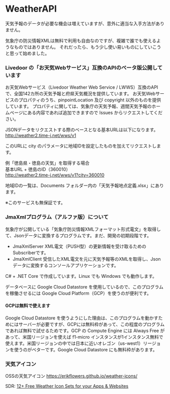 # WeatherAPI
天気予報のデータが必要な機会は増えていますが、意外に適当な入手方法がありません。

気象庁の防災情報XMLは無料で利用も自由なのですが、複雑で誰でも使えるようなものではありません。
それだったら、もう少し使い易いものにしていこうと思って始めました。

### Livedoor の「お天気Webサービス」互換のAPIのベータ版公開しています
お天気Webサービス（Livedoor Weather Web Service / LWWS）互換のAPIで、全国142カ所の天気予報と府県天気概況を提供しています。
お天気Webサービスのプロパティのうち、pinpointLocation 及び copyright 以外のものを提供しています。
プロパティに関しては、気象庁の天気予報、週間天気予報のホームページにある内容であれば追加できますので Issues からリクエストしてください。

JSONデータをリクエストする際のベースとなる基本URLは以下になります。  
http://weather2.time-j.net/wws/v1

このURLに city のパラメータに地域IDを設定したものを加えてリクエストします。 

例「徳島県・徳島の天気」を取得する場合  
基本URL + 徳島のID（360010）  
http://weather2.time-j.net/wws/v1?city=360010 

地域IDの一覧は、Documents フォルダー内の「天気予報地点定義.xlsx」にあります。

※このサービスも無保証です。

### JmaXmlプログラム（アルファ版）について
気象庁が公開している「気象庁防災情報XMLフォーマット形式電文」を取得して、Jsonデータに変換するプログラムです。まだ、開発の初期段階です。

- JmaXmlServer XML電文（PUSH型）の更新情報を受け取るためのSubscriberです。
- JmaXmlClient 受信したXML電文を元に天気予報等のXMLを取得し、Jsonデータに変換するコンソールアプリケーションです。

C# + .NET Core で作成しています。Linux でも Windows でも動作します。

データベースに Google Cloud Datastore を使用しているので、このプログラムを稼働させるには Google Cloud Platform（GCP）を使うのが便利です。

#### GCPは無料で使えます

Google Cloud Datastore を使うようにした理由は、このプログラムを動かすためにはサーバーが必要ですが、GCPには無料枠があって、この程度のプログラムであれば無料で試せるためです。GCP の Compute Engine には Always Free があって、米国リージョンを使えば f1-micro インスタンスが1インスタンス無料で使えます。米国リージョンの中では日本に近いオレゴン（us-west1）リージョンを使うのがベターです。Google Cloud Datastore にも無料枠があります。 

### 天気アイコン

OSSの天気アイコン https://erikflowers.github.io/weather-icons/

SDR: [12+ Free Weather Icon Sets for your Apps & Websites](https://superdevresources.com/free-weather-icon-sets-apps/)

